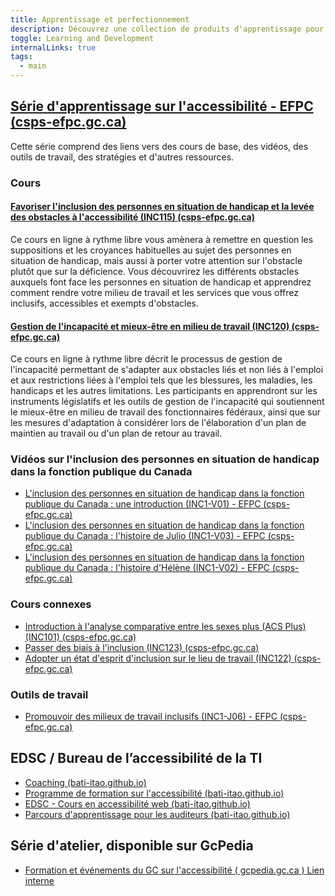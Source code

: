 ```yaml
---
title: Apprentissage et perfectionnement
description: Découvrez une collection de produits d'apprentissage pour améliorer votre compréhension de l'accessibilité. Que vous soyez développeur, concepteur ou passionné, explorez nos liens vers des cours, des tutoriels et des outils. Rejoignez-nous pour créer un monde numérique plus inclusif.
toggle: Learning and Development
internalLinks: true
tags:
  - main
---
```


<div class="gc-srvinfo">

## [Série d'apprentissage sur l'accessibilité - EFPC (csps-efpc.gc.ca)](https://www.csps-efpc.gc.ca/accessibility-learning-fra.aspx)

Cette série comprend des liens vers des cours de base, des vidéos, des outils de travail, des stratégies et d'autres ressources.

<section>

### Cours

<div class="row wb-eqht">
<div class="col-md-6">

#### [Favoriser l'inclusion des personnes en situation de handicap et la levée des obstacles à l'accessibilité (INC115) (csps-efpc.gc.ca)](https://catalogue.csps-efpc.gc.ca/product?catalog=INC115&cm_locale=fr)

Ce cours en ligne à rythme libre vous amènera à remettre en question les suppositions et les croyances habituelles au sujet des personnes en situation de handicap, mais aussi à porter votre attention sur l'obstacle plutôt que sur la déficience. Vous découvrirez les différents obstacles auxquels font face les personnes en situation de handicap et apprendrez comment rendre votre milieu de travail et les services que vous offrez inclusifs, accessibles et exempts d'obstacles.

</div>
<div class="col-md-6">

#### [Gestion de l'incapacité et mieux-être en milieu de travail (INC120) (csps-efpc.gc.ca)](https://catalogue.csps-efpc.gc.ca/product?catalog=INC120&cm_locale=fr)

Ce cours en ligne à rythme libre décrit le processus de gestion de l'incapacité permettant de s'adapter aux obstacles liés et non liés à
l'emploi et aux restrictions liées à l'emploi tels que les blessures, les maladies, les handicaps et les autres limitations. Les participants en apprendront sur les instruments législatifs et les outils de gestion de l'incapacité qui soutiennent le mieux-être en milieu de travail des fonctionnaires fédéraux, ainsi que sur les mesures d'adaptation à considérer lors de l'élaboration d'un plan de maintien au travail ou d'un plan de retour au travail.

</div>
</div>

### Vidéos sur l'inclusion des personnes en situation de handicap dans la fonction publique du Canada

- [L'inclusion des personnes en situation de handicap dans la fonction publique du Canada : une introduction (INC1-V01) - EFPC (csps-efpc.gc.ca)](https://www.csps-efpc.gc.ca/video/disability-inclusion-psc-intro-fra.aspx)
- [L'inclusion des personnes en situation de handicap dans la fonction publique du Canada : l'histoire de Julio (INC1-V03) - EFPC (csps-efpc.gc.ca)](https://www.csps-efpc.gc.ca/video/disability-inclusion-psc-julio-fra.aspx)
- [L'inclusion des personnes en situation de handicap dans la fonction publique du Canada : l'histoire d'Hélène (INC1-V02) - EFPC (csps-efpc.gc.ca)](https://www.csps-efpc.gc.ca/video/disability-inclusion-psc-helene-fra.aspx)

### Cours connexes

- [Introduction à l'analyse comparative entre les sexes plus (ACS Plus) (INC101) (csps-efpc.gc.ca)](https://catalogue.csps-efpc.gc.ca/product?catalog=INC101&cm_locale=fr)
- [Passer des biais à l'inclusion (INC123) (csps-efpc.gc.ca)](https://catalogue.csps-efpc.gc.ca/product?catalog=INC123&cm_locale=fr)
- [Adopter un état d'esprit d'inclusion sur le lieu de travail (INC122) (csps-efpc.gc.ca)](https://catalogue.csps-efpc.gc.ca/product?catalog=INC122&cm_locale=fr)

### Outils de travail

- [Promouvoir des milieux de travail inclusifs (INC1-J06) - EFPC (csps-efpc.gc.ca)](https://www.csps-efpc.gc.ca/tools/jobaids/promoting-inclusive-workplaces-fra.aspx)

</section>

## EDSC / Bureau de l’accessibilité de la TI

- [Coaching (bati-itao.github.io)](https://bati-itao.github.io/learning/coaching/index-fr.html)
- [Programme de formation sur l'accessibilité (bati-itao.github.io)](https://bati-itao.github.io/learning/curriculum/index-fr.html)
- [EDSC - Cours en accessibilité web (bati-itao.github.io)](https://bati-itao.github.io/learning/esdc-self-paced-web-accessibility-course/index-fr.html)
- [Parcours d'apprentissage pour les auditeurs (bati-itao.github.io)](https://bati-itao.github.io/learning/learning-path-for-auditors/index-fr.html)

## Série d'atelier, disponible sur GcPedia

- [Formation et événements du GC sur l'accessibilité ( gcpedia.gc.ca )<span class="fas fa-external-link-square-alt mrgn-lft-sm" aria-hidden="true"></span><span class="wb-inv"> Lien interne</span>](https://www.gcpedia.gc.ca/wiki/GC_Accessibility_Training_and_Events_/_Formation_et_événements_du_GC_sur_l'accessibilité?setlang=fr&uselang=fr)

</div>
